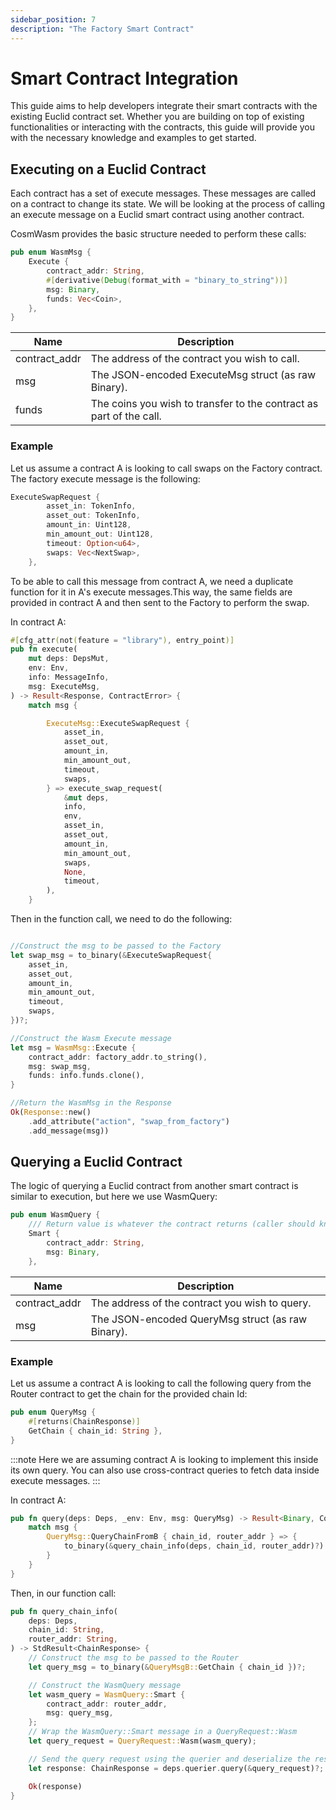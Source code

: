 ```yaml
---
sidebar_position: 7
description: "The Factory Smart Contract"
---
```



# Smart Contract Integration

This guide aims to help developers integrate their smart contracts with the existing Euclid contract set. Whether you are building on top of existing functionalities or interacting with the contracts, this guide will provide you with the necessary knowledge and examples to get started.

## Executing on a Euclid Contract

Each contract has a set of execute messages. These messages are called on a contract to change its state. We will be looking at the process of calling an execute message on a Euclid smart contract using another contract. 

CosmWasm provides the basic structure needed to perform these calls: 

```rust
pub enum WasmMsg {
    Execute {
        contract_addr: String,
        #[derivative(Debug(format_with = "binary_to_string"))]
        msg: Binary,
        funds: Vec<Coin>,
    },
}
```
| Name     | Description                                                             |
|----------------|-------------------------------------------------------------------------|
| contract_addr  | The address of the contract you wish to call.                           |
| msg            | The JSON-encoded ExecuteMsg struct (as raw Binary).                     |
| funds          | The coins you wish to transfer to the contract as part of the call.     |

### Example

Let us assume a contract A is looking to call swaps on the Factory contract. The factory execute message is the following:

```rust
ExecuteSwapRequest {
        asset_in: TokenInfo,
        asset_out: TokenInfo,
        amount_in: Uint128,
        min_amount_out: Uint128,
        timeout: Option<u64>,
        swaps: Vec<NextSwap>,
    },
```

To be able to call this message from contract A, we need a duplicate function for it in A's execute messages.This way, the same fields are provided in contract A and then sent to the Factory to perform the swap. 

In contract A:

```rust
#[cfg_attr(not(feature = "library"), entry_point)]
pub fn execute(
    mut deps: DepsMut,
    env: Env,
    info: MessageInfo,
    msg: ExecuteMsg,
) -> Result<Response, ContractError> {
    match msg {

        ExecuteMsg::ExecuteSwapRequest {
            asset_in,
            asset_out,
            amount_in,
            min_amount_out,
            timeout,
            swaps,
        } => execute_swap_request(
            &mut deps,
            info,
            env,
            asset_in,
            asset_out,
            amount_in,
            min_amount_out,
            swaps,
            None,
            timeout,
        ),
    }

```
Then in the function call, we need to do the following:

```rust 

//Construct the msg to be passed to the Factory
let swap_msg = to_binary(&ExecuteSwapRequest{
    asset_in,
    asset_out,
    amount_in,
    min_amount_out,
    timeout,
    swaps,
})?;

//Construct the Wasm Execute message
let msg = WasmMsg::Execute {
    contract_addr: factory_addr.to_string(),
    msg: swap_msg,
    funds: info.funds.clone(),
}

//Return the WasmMsg in the Response
Ok(Response::new()
    .add_attribute("action", "swap_from_factory")
    .add_message(msg))
```

## Querying a Euclid Contract

The logic of querying a Euclid contract from another smart contract is similar to execution, but here we use WasmQuery:

```rust 
pub enum WasmQuery {
    /// Return value is whatever the contract returns (caller should know), wrapped in a ContractResult that is JSON encoded.
    Smart {
        contract_addr: String,
        msg: Binary,
    },
```

| Name     | Description                                             |
|----------------|---------------------------------------------------------|
| contract_addr  | The address of the contract you wish to query.          |
| msg            | The JSON-encoded QueryMsg struct (as raw Binary).       |

### Example

Let us assume a contract A is looking to call the following query from the Router contract to get the chain for the provided chain Id:

```rust
pub enum QueryMsg {
    #[returns(ChainResponse)]
    GetChain { chain_id: String },
}
```

:::note
Here we are assuming contract A is looking to implement this inside its own query. You can also use cross-contract queries to fetch data inside execute messages. 
:::

In contract A:

```rust
pub fn query(deps: Deps, _env: Env, msg: QueryMsg) -> Result<Binary, ContractError> {
    match msg {
        QueryMsg::QueryChainFromB { chain_id, router_addr } => {
            to_binary(&query_chain_info(deps, chain_id, router_addr)?)
        }
    }
}
```


Then, in our function call:

```rust
pub fn query_chain_info(
    deps: Deps,
    chain_id: String,
    router_addr: String,
) -> StdResult<ChainResponse> {
    // Construct the msg to be passed to the Router
    let query_msg = to_binary(&QueryMsgB::GetChain { chain_id })?;

    // Construct the WasmQuery message
    let wasm_query = WasmQuery::Smart {
        contract_addr: router_addr,
        msg: query_msg,
    };
    // Wrap the WasmQuery::Smart message in a QueryRequest::Wasm
    let query_request = QueryRequest::Wasm(wasm_query);

    // Send the query request using the querier and deserialize the response into a ChainResponse struct
    let response: ChainResponse = deps.querier.query(&query_request)?;

    Ok(response)
}
```